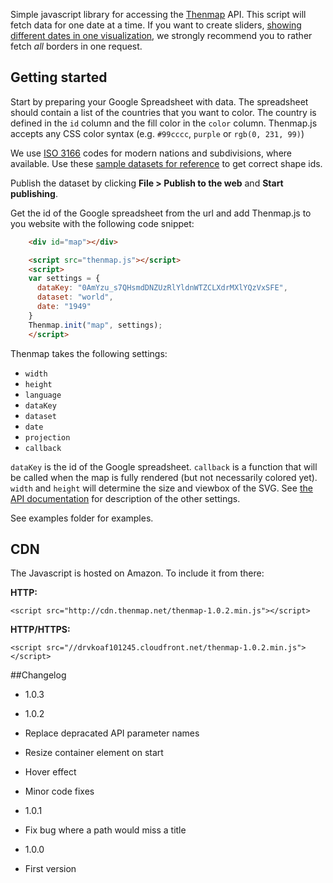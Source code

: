 Simple javascript library for accessing the [Thenmap](//www.thenmap.net) API. This script will fetch data for one date at a time. If you want to create sliders, [showing different dates in one visualization](//old.thenmap.net), we strongly recommend you to rather fetch _all_ borders in one request.

## Getting started

Start by preparing your Google Spreadsheet with data. The spreadsheet should contain a list of the countries that you want to color. The country is defined in the `id` column and the fill color in the `color` column. Thenmap.js accepts any CSS color syntax (e.g. `#99cccc`, `purple` or `rgb(0, 231, 99)`)

We use [ISO 3166](https://en.wikipedia.org/wiki/ISO_3166-1_alpha-2) codes for modern nations and subdivisions, where available. Use these [sample datasets for reference](https://docs.google.com/spreadsheets/d/1dj8qw3I75qudflfkr4wBDipeehnecsSslemkn2j5qRE/edit#gid=0) to get correct shape ids.

Publish the dataset by clicking __File > Publish to the web__ and __Start publishing__.

Get the id of the Google spreadsheet from the url and add Thenmap.js to you website with the following code snippet:

```html
    <div id="map"></div>

    <script src="thenmap.js"></script>
    <script>
    var settings = {
      dataKey: "0AmYzu_s7QHsmdDNZUzRlYldnWTZCLXdrMXlYQzVxSFE",
      dataset: "world",
      date: "1949"
    }
    Thenmap.init("map", settings);
    </script>
```

Thenmap takes the following settings:

- `width` 
- `height`  
- `language`  
- `dataKey`  
- `dataset`  
- `date`
- `projection`
- `callback`

`dataKey` is the id of the Google spreadsheet. `callback` is a function that will be called when the map is fully rendered (but not necessarily colored yet). `width` and `height` will determine the size and viewbox of the SVG. See [the API documentation](http://thenmap-api.herokuapp.com/#datasets) for description of the other settings.

See examples folder for examples.

## CDN
The Javascript is hosted on Amazon. To include it from there:

**HTTP:**

    <script src="http://cdn.thenmap.net/thenmap-1.0.2.min.js"></script>

**HTTP/HTTPS:**

    <script src="//drvkoaf101245.cloudfront.net/thenmap-1.0.2.min.js"></script>

##Changelog

 * 1.0.3

 * 1.0.2
  * Replace depracated API parameter names
  * Resize container element on start
  * Hover effect
  * Minor code fixes

 * 1.0.1
  * Fix bug where a path would miss a title

 * 1.0.0
  * First version